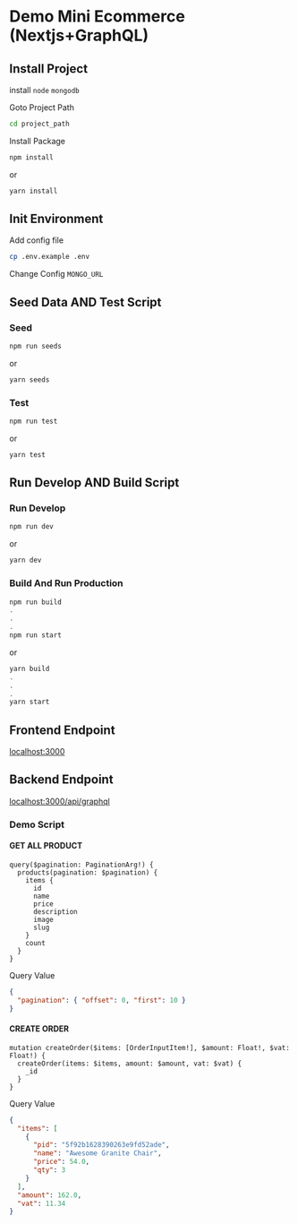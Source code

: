 # Demo Mini Ecommerce (Nextjs+GraphQL)

## Install Project

install `node` `mongodb`

Goto Project Path

```bash
cd project_path
```

Install Package

```bash
npm install
```

or

```bash
yarn install
```

## Init Environment

Add config file

```bash
cp .env.example .env
```

Change Config `MONGO_URL`

## Seed Data AND Test Script

### Seed

```bash
npm run seeds
```

or

```bash
yarn seeds
```

### Test

```bash
npm run test
```

or

```bash
yarn test
```

## Run Develop AND Build Script

### Run Develop

```bash
npm run dev
```

or

```bash
yarn dev
```

### Build And Run Production

```bash
npm run build
.
.
.
npm run start
```

or

```bash
yarn build
.
.
.
yarn start
```

## Frontend Endpoint

[localhost:3000](http://localhost:3000)

## Backend Endpoint

[localhost:3000/api/graphql](http://localhost:3000/api/graphql)

### Demo Script

#### GET ALL PRODUCT

```gql
query($pagination: PaginationArg!) {
  products(pagination: $pagination) {
    items {
      id
      name
      price
      description
      image
      slug
    }
    count
  }
}
```

Query Value

```json
{
  "pagination": { "offset": 0, "first": 10 }
}
```

#### CREATE ORDER

```gql
mutation createOrder($items: [OrderInputItem!], $amount: Float!, $vat: Float!) {
  createOrder(items: $items, amount: $amount, vat: $vat) {
    _id
  }
}
```

Query Value

```json
{
  "items": [
    {
      "pid": "5f92b1628390263e9fd52ade",
      "name": "Awesome Granite Chair",
      "price": 54.0,
      "qty": 3
    }
  ],
  "amount": 162.0,
  "vat": 11.34
}
```
